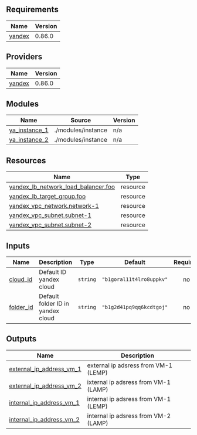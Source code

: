 ## Requirements

| Name | Version |
|------|---------|
| <a name="requirement_yandex"></a> [yandex](#requirement\_yandex) | 0.86.0 |

## Providers

| Name | Version |
|------|---------|
| <a name="provider_yandex"></a> [yandex](#provider\_yandex) | 0.86.0 |

## Modules

| Name | Source | Version |
|------|--------|---------|
| <a name="module_ya_instance_1"></a> [ya\_instance\_1](#module\_ya\_instance\_1) | ./modules/instance | n/a |
| <a name="module_ya_instance_2"></a> [ya\_instance\_2](#module\_ya\_instance\_2) | ./modules/instance | n/a |

## Resources

| Name | Type |
|------|------|
| [yandex_lb_network_load_balancer.foo](https://registry.terraform.io/providers/yandex-cloud/yandex/0.86.0/docs/resources/lb_network_load_balancer) | resource |
| [yandex_lb_target_group.foo](https://registry.terraform.io/providers/yandex-cloud/yandex/0.86.0/docs/resources/lb_target_group) | resource |
| [yandex_vpc_network.network-1](https://registry.terraform.io/providers/yandex-cloud/yandex/0.86.0/docs/resources/vpc_network) | resource |
| [yandex_vpc_subnet.subnet-1](https://registry.terraform.io/providers/yandex-cloud/yandex/0.86.0/docs/resources/vpc_subnet) | resource |
| [yandex_vpc_subnet.subnet-2](https://registry.terraform.io/providers/yandex-cloud/yandex/0.86.0/docs/resources/vpc_subnet) | resource |

## Inputs

| Name | Description | Type | Default | Required |
|------|-------------|------|---------|:--------:|
| <a name="input_cloud_id"></a> [cloud\_id](#input\_cloud\_id) | Default ID yandex cloud | `string` | `"b1goral11t4lro8uppkv"` | no |
| <a name="input_folder_id"></a> [folder\_id](#input\_folder\_id) | Default folder ID in yandex cloud | `string` | `"b1g2d41pq9qq6kcdtgoj"` | no |

## Outputs

| Name | Description |
|------|-------------|
| <a name="output_external_ip_address_vm_1"></a> [external\_ip\_address\_vm\_1](#output\_external\_ip\_address\_vm\_1) | external ip adsress from VM-1 (LEMP) |
| <a name="output_external_ip_address_vm_2"></a> [external\_ip\_address\_vm\_2](#output\_external\_ip\_address\_vm\_2) | ixternal ip adsress from VM-1 (LAMP) |
| <a name="output_internal_ip_address_vm_1"></a> [internal\_ip\_address\_vm\_1](#output\_internal\_ip\_address\_vm\_1) | internal ip adsress from VM-1 (LEMP) |
| <a name="output_internal_ip_address_vm_2"></a> [internal\_ip\_address\_vm\_2](#output\_internal\_ip\_address\_vm\_2) | internal ip adsress from VM-2 (LAMP) |